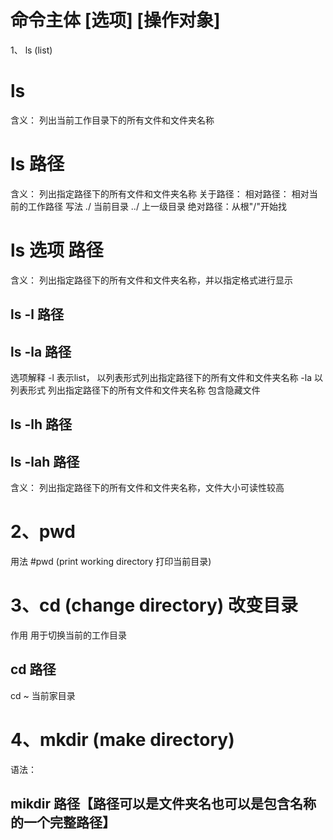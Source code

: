# 命令主体 [选项] [操作对象]

1、 ls (list)
# ls 
含义： 列出当前工作目录下的所有文件和文件夹名称

# ls 路径
含义： 列出指定路径下的所有文件和文件夹名称
关于路径：
相对路径： 相对当前的工作路径 
  写法 ./ 当前目录      ../ 上一级目录
绝对路径：从根"/"开始找

# ls 选项 路径
含义： 列出指定路径下的所有文件和文件夹名称，并以指定格式进行显示
## ls -l 路径
## ls -la 路径
选项解释
 -l 表示list， 以列表形式列出指定路径下的所有文件和文件夹名称
 -la 以列表形式 列出指定路径下的所有文件和文件夹名称 包含隐藏文件

## ls -lh 路径
## ls -lah 路径
含义： 列出指定路径下的所有文件和文件夹名称，文件大小可读性较高

# 2、pwd
用法 #pwd (print working directory 打印当前目录)

# 3、cd (change directory) 改变目录
作用 用于切换当前的工作目录
## cd 路径

cd ~ 当前家目录

# 4、mkdir (make directory)
语法： 
## mikdir 路径【路径可以是文件夹名也可以是包含名称的一个完整路径】